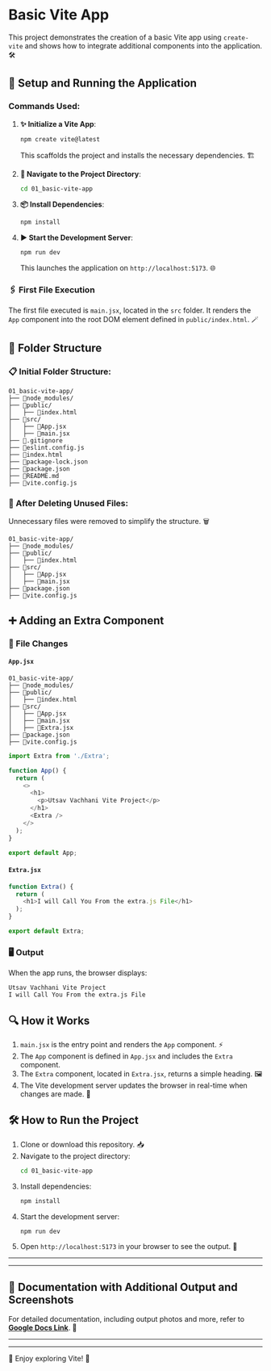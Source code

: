 # Basic Vite App

This project demonstrates the creation of a basic Vite app using `create-vite` and shows how to integrate additional components into the application. 🛠️

## 🚀 Setup and Running the Application

### Commands Used:

1. **✨ Initialize a Vite App**:

   ```bash
   npm create vite@latest
   ```

   This scaffolds the project and installs the necessary dependencies. 🏗️

2. **📂 Navigate to the Project Directory**:

   ```bash
   cd 01_basic-vite-app
   ```

3. **📦 Install Dependencies**:

   ```bash
   npm install
   ```

4. **▶️ Start the Development Server**:

   ```bash
   npm run dev
   ```

   This launches the application on `http://localhost:5173`. 🌐

### 🖇️ First File Execution

The first file executed is `main.jsx`, located in the `src` folder. It renders the `App` component into the root DOM element defined in `public/index.html`. 🪄

## 📂 Folder Structure

### 📋 Initial Folder Structure:

```
01_basic-vite-app/
├── 📁node_modules/
├── 📁public/
│   ├── 📝index.html
├── 📁src/
│   ├── 📝App.jsx
│   ├── 📝main.jsx
├── 📝.gitignore
├── 📝eslint.config.js
├── 📝index.html
├── 📝package-lock.json
├── 📝package.json
├── 📝README.md
├── 📝vite.config.js
```

### 🧹 After Deleting Unused Files:

Unnecessary files were removed to simplify the structure. 🗑️

```
01_basic-vite-app/
├── 📁node_modules/
├── 📁public/
│   ├── 📝index.html
├── 📁src/
│   ├── 📝App.jsx
│   ├── 📝main.jsx
├── 📝package.json
├── 📝vite.config.js
```

## ➕ Adding an Extra Component

### 📄 File Changes

#### `App.jsx`

```
01_basic-vite-app/
├── 📁node_modules/
├── 📁public/
│   ├── 📝index.html
├── 📁src/
│   ├── 📝App.jsx
│   ├── 📝main.jsx
│   ├── 📝Extra.jsx
├── 📝package.json
├── 📝vite.config.js
```

```javascript
import Extra from './Extra';

function App() {
  return (
    <>
      <h1>
        <p>Utsav Vachhani Vite Project</p>
      </h1>
      <Extra />
    </>
  );
}

export default App;
```

#### `Extra.jsx`

```javascript
function Extra() {
  return (
    <h1>I will Call You From the extra.js File</h1>
  );
}

export default Extra;
```

### 🖥️ Output

When the app runs, the browser displays:

```
Utsav Vachhani Vite Project
I will Call You From the extra.js File
```

## 🔍 How it Works

1. `main.jsx` is the entry point and renders the `App` component. ⚡
2. The `App` component is defined in `App.jsx` and includes the `Extra` component.
3. The `Extra` component, located in `Extra.jsx`, returns a simple heading. 🖼️
4. The Vite development server updates the browser in real-time when changes are made. 🔄

## 🛠️ How to Run the Project

1. Clone or download this repository. 📥
2. Navigate to the project directory:
   ```bash
   cd 01_basic-vite-app
   ```
3. Install dependencies:
   ```bash
   npm install
   ```
4. Start the development server:
   ```bash
   npm run dev
   ```
5. Open `http://localhost:5173` in your browser to see the output. 🌟

---

---
## 📄 Documentation with Additional Output and Screenshots

For detailed documentation, including output photos and more, refer to **[Google Docs Link](https://docs.google.com/document/d/1ctpcrVYxu4TZ7CLbSXjdULtTosYhxsgeqypGkwC-bQY/edit?tab=t.9ih10cvyqofv)**. 📑

---
---
🎉 Enjoy exploring Vite! 🚀

